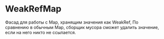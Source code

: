 # WeakRefMap

Фасад для работы с Map, хранящим значения как WeakRef, По сравнению в обычным Map, сборщик мусора сможет удалить значение, если на него никто не ссылается.
